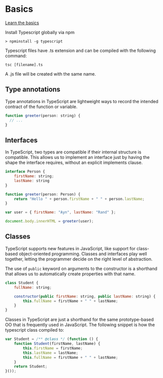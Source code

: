 # Basics

[Learn the basics](https://www.typescriptlang.org/docs/handbook/typescript-in-5-minutes.html)

Install Typescript globally via npm

`> npminstall -g typescript`

Typescript files have .ts extension and can be compiled with the following command:

`tsc [filename].ts`

A .js file will be created with the same name.

## Type annotations

Type annotations in TypeScript are lightweight ways to record the intended contract of the function or variable.

``` javascript
function greeter(person: string) {
  // ...
}
```
## Interfaces

In TypeScript, two types are compatible if their internal structure is compatible. This allows us to implement an interface just by having the shape the interface requires, without an explicit implements clause.

``` javascript
interface Person {
    firstName: string;
    lastName: string
}

function greeter(person: Person) {
    return "Hello " + person.firstName + " " + person.lastName;
}

var user = { firstName: "Ayn", lastName: "Rand" };

document.body.innerHTML = greeter(user);
```

## Classes
TypeScript supports new features in JavaScript, like support for class-based object-oriented programming. Classes and interfaces play well together, letting the programmer decide on the right level of abstraction.

The use of `public` keyword on arguments to the constructor is a shorthand that allows us to automatically create properties with that name.

``` javascript
class Student {
    fullName: string;

    constructor(public firstName: string, public lastName: string) {
        this.fullName = firstName + " " + lastName;
    }
}
```

Classes in TypeScript are just a shorthand for the same prototype-based OO that is frequently used in JavaScript. The following snippet is how the typescript class compiled to:

``` javascript
var Student = /** @class */ (function () {
    function Student(firstName, lastName) {
        this.firstName = firstName;
        this.lastName = lastName;
        this.fullName = firstName + " " + lastName;
    }
    return Student;
}());
```
